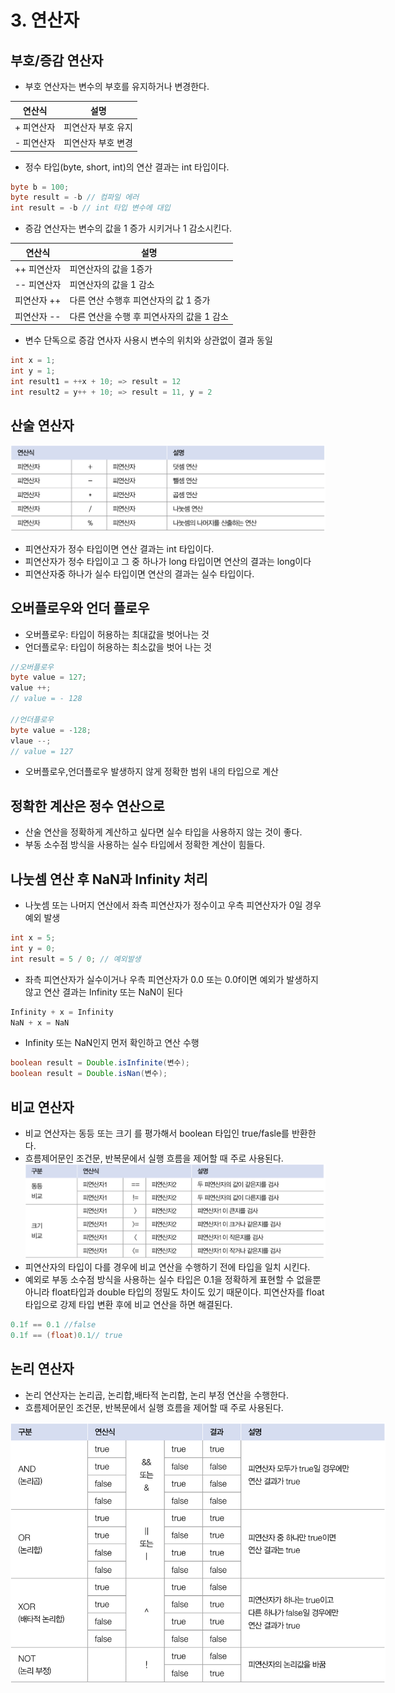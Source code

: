 # 3. 연산자

## 부호/증감 연산자

- 부호 연산자는 변수의 부호를 유지하거나 변경한다.

| 연산식 | 설명 |
| --- | --- |
| + 피연산자 | 피연산자 부호 유지 |
| - 피연산자 | 피연산자 부호 변경 |
- 정수 타입(byte, short, int)의 연산 결과는 int 타입이다.

```java
byte b = 100;
byte result = -b // 컴파일 에러
int result = -b // int 타입 변수에 대입
```

- 증감 연산자는 변수의 값을 1 증가 시키거나 1 감소시킨다.

| 연산식 | 설명 |
| --- | --- |
| ++ 피연산자 | 피연산자의 값을 1증가 |
| -- 피연산자 | 피연산자의 값을 1 감소 |
| 피연산자 ++ | 다른 연산 수행후 피연산자의 값 1 증가 |
| 피연산자 -- | 다른 연산을 수행 후 피연사자의 값을 1 감소 |
- 변수 단독으로 증감 연사자 사용시 변수의 위치와 상관없이 결과 동일

```java
int x = 1;
int y = 1;
int result1 = ++x + 10; => result = 12
int result2 = y++ + 10; => result = 11, y = 2  
```

## 산술 연산자

![img_2.png](img_2.png)

- 피연산자가 정수 타입이면 연산 결과는 int 타입이다.
- 피연산자가 정수 타입이고 그 중 하나가 long 타입이면 연산의 결과는 long이다
- 피연산자중 하나가 실수 타입이면 연산의 결과는 실수 타입이다.

## 오버플로우와 언더 플로우

- 오버플로우: 타입이 허용하는 최대값을 벗어나는 것
- 언더플로우: 타입이 허용하는 최소값을 벗어 나는 것

```java
//오버플로우
byte value = 127;
value ++;
// value = - 128

//언더플로우
byte value = -128;
vlaue --;
// value = 127
```

- 오버플로우,언더플로우 발생하지 않게 정확한 범위 내의 타입으로 계산

## 정확한 계산은 정수 연산으로

- 산술 연산을 정확하게 계산하고 싶다면 실수 타입을 사용하지 않는 것이 좋다.
- 부동 소수점 방식을 사용하는 실수 타입에서 정확한 계산이 힘들다.

## 나눗셈 연산 후 NaN과 Infinity 처리

- 나눗셈 또는 나머지 연산에서 좌측 피연산자가 정수이고 우측 피연산자가 0일 경우 예외 발생

```java
int x = 5;
int y = 0;
int result = 5 / 0; // 예외발생 
```

- 좌측 피연산자가 실수이거나 우측 피연산자가 0.0 또는 0.0f이면 예외가 발생하지 않고 연산 결과는 Infinity 또는 NaN이 된다

```java
Infinity + x = Infinity 
NaN + x = NaN 
```

- Infinity 또는 NaN인지 먼저 확인하고 연산 수행

```java
boolean result = Double.isInfinite(변수);
boolean result = Double.isNan(변수);
```

## 비교 연산자

- 비교 연산자는 동등 또는 크기 를 평가해서 boolean 타입인 true/fasle를 반환한다.
- 흐름제어문인 조건문, 반복문에서 실행 흐름을 제어할 때 주로 사용된다.
![img_1.png](img_1.png)
- 피연산자의 타입이 다를 경우에 비교 연산을 수행하기 전에 타입을 일치 시킨다.
- 예외로 부동 소수점 방식을 사용하는 실수 타입은 0.1을 정확하게 표현할 수 없을뿐 아니라 float타입과 double 타입의 정밀도 차이도 있기 때문이다. 피연산자를 float 타입으로 강제 타입 변환 후에 비교 연산을 하면 해결된다.

```java
0.1f == 0.1 //false
0.1f == (float)0.1// true
```

## 논리 연산자

- 논리 연산자는 논리곱, 논리합,배타적 논리합, 논리 부정 연산을 수행한다.
- 흐름제어문인 조건문, 반복문에서 실행 흐름을 제어할 때 주로 사용된다.

<img src="img.png" style="max-width:600px; height:'auto'">
